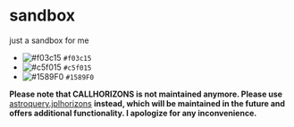 # sandbox
just a sandbox for me


- ![#f03c15](https://placehold.it/15/f03c15/000000?text=+) `#f03c15`
- ![#c5f015](https://placehold.it/15/c5f015/000000?text=+) `#c5f015`
- ![#1589F0](https://placehold.it/15/1589F0/000000?text=+) `#1589F0`


**Please note that CALLHORIZONS is not maintained anymore. Please use**
[astroquery.jplhorizons](http://astroquery.readthedocs.io/en/latest/jplhorizons/jplhorizons.html)
**instead, which will be maintained in the future and offers additional
functionality. I apologize for any inconvenience.**
